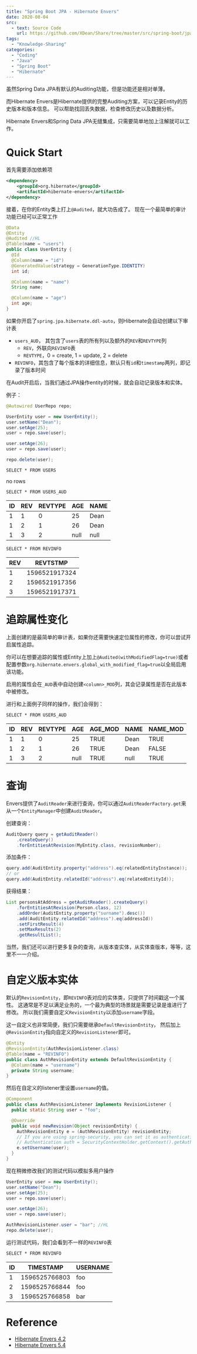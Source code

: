 ```yaml
---
title: "Spring Boot JPA - Hibernate Envers"
date: 2020-08-04
src:
  - text: Source Code
    url: https://github.com/XDean/Share/tree/master/src/spring-boot/jpa/audit
tags: 
  - "Knowledge-Sharing"
categories:
  - "Coding"
  - "Java"
  - "Spring Boot"
  - "Hibernate"
---
```


虽然Spring Data JPA有默认的Auditing功能，但是功能还是相对单薄。

而Hibernate Envers是Hibernate提供的完整Auditing方案，可以记录Entity的历史版本和版本信息。
可以帮助找回丢失数据，检查修改历史以及数据分析。

Hibernate Envers和Spring Data JPA无缝集成，只需要简单地加上注解就可以工作。

# Quick Start

首先需要添加依赖项

```xml
<dependency>
    <groupId>org.hibernate</groupId>
    <artifactId>hibernate-envers</artifactId>
</dependency>
```

接着，在你的Entity类上打上`@Audited`，就大功告成了。
现在一个最简单的审计功能已经可以正常工作

```java
@Data
@Entity
@Audited //HL
@Table(name = "users")
public class UserEntity {
  @Id
  @Column(name = "id")
  @GeneratedValue(strategy = GenerationType.IDENTITY)
  int id;

  @Column(name = "name")
  String name;

  @Column(name = "age")
  int age;
}
```

如果你开启了`spring.jpa.hibernate.ddl-auto`，则Hibernate会自动创建以下审计表

- `users_AUD`， 其包含了`users`表的所有列以及额外的`REV`和`REVTYPE`列
    - `REV`，外联向`REVINFO`表
    - `REVTYPE`，0 = create, 1 = update, 2 = delete
- `REVINFO`，其包含了每个版本的详细信息，默认只有`id`和`timestamp`两列，即记录了版本时间

在Audit开启后，当我们通过JPA操作entity的时候，就会自动记录版本和实体。

例子：

```java
@Autowired UserRepo repo;

UserEntity user = new UserEntity();
user.setName("Dean");
user.setAge(25);
user = repo.save(user);

user.setAge(26);
user = repo.save(user);

repo.delete(user);
```

`SELECT * FROM USERS`

no rows

`SELECT * FROM USERS_AUD`

|ID|REV|REVTYPE|AGE|NAME|
|---|---|---|---|---|
|1|1|0|25|Dean|
|1|2|1|26|Dean|
|1|3|2|null|null|

`SELECT * FROM REVINFO`

|REV|REVTSTMP|
|---|---|  
|1|1596521917324|
|2|1596521917356|
|3|1596521917371|

# 追踪属性变化

上面创建的是最简单的审计表，如果你还需要快速定位属性的修改，你可以尝试开启属性追踪。

你可以在想要追踪的属性或Entity上加上`@Audited(withModifiedFlag=true)`或者
配置参数`org.hibernate.envers.global_with_modified_flag=true`以全局启用该功能。

启用的属性会在`_AUD`表中自动创建`<column>_MOD`列，其会记录属性是否在此版本中被修改。

进行和上面例子同样的操作，我们会得到：

`SELECT * FROM USERS_AUD`

|ID|REV|REVTYPE|AGE|AGE_MOD|NAME|NAME_MOD|
|---|---|---|---|---|---|---|
|1|1|0|25|TRUE|Dean|TRUE|
|1|2|1|26|TRUE|Dean|FALSE|
|1|3|2|null|TRUE|null|TRUE|

# 查询

Envers提供了`AuditReader`来进行查询，你可以通过`AuditReaderFactory.get`来从一个`EntityManager`中创建`AuditReader`。

创建查询：

```java
AuditQuery query = getAuditReader()
    .createQuery()
    .forEntitiesAtRevision(MyEntity.class, revisionNumber);
```

添加条件：

```java
query.add(AuditEntity.property("address").eq(relatedEntityInstance));
// or
query.add(AuditEntity.relatedId("address").eq(relatedEntityId));
```

获得结果：

```java
List personsAtAddress = getAuditReader().createQuery()
    .forEntitiesAtRevision(Person.class, 12)
    .addOrder(AuditEntity.property("surname").desc())
    .add(AuditEntity.relatedId("address").eq(addressId))
    .setFirstResult(4)
    .setMaxResults(2)
    .getResultList();
```

当然，我们还可以进行更多复杂的查询，从版本查实体，从实体查版本，等等，这里不一一介绍。

# 自定义版本实体

默认的`RevisionEntity`，即`REVINFO`表对应的实体类，只提供了时间戳这一个属性。
这通常是不足以满足业务的，一个最为典型的场景就是需要记录是谁进行了修改。
所以我们需要自定义`RevisionEntity`以添加`username`字段。

这一自定义也非常简便，我们只需要继承`DefaultRevisionEntity`，
然后加上`@RevisionEntity`指向自定义的`RevisionListener`即可。

```java
@Entity
@RevisionEntity(AuthRevisionListener.class)
@Table(name = "REVINFO")
public class AuthRevisionEntity extends DefaultRevisionEntity {
  @Column(name = "username")
  private String username;
}
```

然后在自定义的listener里设置`username`的值。

```java
@Component
public class AuthRevisionListener implements RevisionListener {
  public static String user = "foo";

  @Override
  public void newRevision(Object revisionEntity) {
    AuthRevisionEntity e = (AuthRevisionEntity) revisionEntity;
    // If you are using spring-security, you can set it as authentication
    // Authentication auth = SecurityContextHolder.getContext().getAuthentication();
    e.setUsername(user);
  }
}
```

现在稍微修改我们的测试代码以模拟多用户操作

```java
UserEntity user = new UserEntity();
user.setName("Dean");
user.setAge(25);
user = repo.save(user);

user.setAge(26);
user = repo.save(user);

AuthRevisionListener.user = "bar"; //HL
repo.delete(user);
```

运行测试代码，我们会看到不一样的`REVINFO`表

`SELECT * FROM REVINFO`

ID|TIMESTAMP|USERNAME
---|---|---
1|1596525766803|foo
2|1596525766844|foo
3|1596525766858|bar

# Reference

- [Hibernate Envers 4.2](https://docs.jboss.org/hibernate/orm/4.2/devguide/en-US/html/ch15.html)
- [Hibernate Envers 5.4](https://docs.jboss.org/hibernate/orm/5.4/userguide/html_single/Hibernate_User_Guide.html#envers)